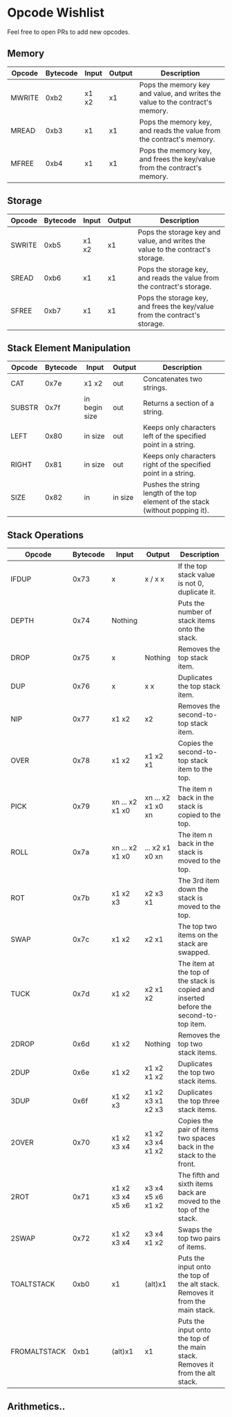# Opcode Wishlist
Feel free to open PRs to add new opcodes.

## Memory

| Opcode         | Bytecode | Input                      | Output                 | Description                                                                     |
|----------------|----------|----------------------------|------------------------|---------------------------------------------------------------------------------|
| MWRITE         | 0xb2     | x1 x2                      | x1                     | Pops the memory key and value, and writes the value to the contract's memory.   |
| MREAD          | 0xb3     | x1                         | x1                     | Pops the memory key, and reads the value from the contract's memory.            |
| MFREE          | 0xb4     | x1                         | x1                     | Pops the memory key, and frees the key/value from the contract's memory.        |

## Storage

| Opcode         | Bytecode | Input                      | Output                 | Description                                                                     |
|----------------|----------|----------------------------|------------------------|---------------------------------------------------------------------------------|
| SWRITE         | 0xb5     | x1 x2                      | x1                     | Pops the storage key and value, and writes the value to the contract's storage. |
| SREAD          | 0xb6     | x1                         | x1                     | Pops the storage key, and reads the value from the contract's storage.          |
| SFREE          | 0xb7     | x1                         | x1                     | Pops the storage key, and frees the key/value from the contract's storage.      |

## Stack Element Manipulation

| Opcode   | Bytecode | Input             | Output       | Description                                                          |
|----------|----------|-------------------|--------------|----------------------------------------------------------------------|
| CAT      | 0x7e     | x1 x2             | out          | Concatenates two strings.                                            |
| SUBSTR   | 0x7f     | in begin size     | out          | Returns a section of a string.                                       |
| LEFT     | 0x80     | in size           | out          | Keeps only characters left of the specified point in a string.       |
| RIGHT    | 0x81     | in size           | out          | Keeps only characters right of the specified point in a string.      |
| SIZE     | 0x82     | in                | in size      | Pushes the string length of the top element of the stack (without popping it). |

## Stack Operations

| Opcode         | Bytecode | Input                      | Output                 | Description                                                                  |
|----------------|----------|----------------------------|------------------------|------------------------------------------------------------------------------|
| IFDUP          | 0x73     | x                          | x / x x                | If the top stack value is not 0, duplicate it.                               |
| DEPTH          | 0x74     | Nothing                    | <Stack size>           | Puts the number of stack items onto the stack.                               |
| DROP           | 0x75     | x                          | Nothing                | Removes the top stack item.                                                  |
| DUP            | 0x76     | x                          | x x                    | Duplicates the top stack item.                                               |
| NIP            | 0x77     | x1 x2                      | x2                     | Removes the second-to-top stack item.                                        |
| OVER           | 0x78     | x1 x2                      | x1 x2 x1               | Copies the second-to-top stack item to the top.                              |
| PICK           | 0x79     | xn ... x2 x1 x0 <n>        | xn ... x2 x1 x0 xn     | The item n back in the stack is copied to the top.                           |
| ROLL           | 0x7a     | xn ... x2 x1 x0 <n>        | ... x2 x1 x0 xn        | The item n back in the stack is moved to the top.                            |
| ROT            | 0x7b     | x1 x2 x3                   | x2 x3 x1               | The 3rd item down the stack is moved to the top.                             |
| SWAP           | 0x7c     | x1 x2                      | x2 x1                  | The top two items on the stack are swapped.                                  |
| TUCK           | 0x7d     | x1 x2                      | x2 x1 x2               | The item at the top of the stack is copied and inserted before the second-to-top item. |
| 2DROP          | 0x6d     | x1 x2                      | Nothing                | Removes the top two stack items.                                             |
| 2DUP           | 0x6e     | x1 x2                      | x1 x2 x1 x2            | Duplicates the top two stack items.                                          |
| 3DUP           | 0x6f     | x1 x2 x3                   | x1 x2 x3 x1 x2 x3      | Duplicates the top three stack items.                                        |
| 2OVER          | 0x70     | x1 x2 x3 x4                | x1 x2 x3 x4 x1 x2      | Copies the pair of items two spaces back in the stack to the front.          |
| 2ROT           | 0x71     | x1 x2 x3 x4 x5 x6          | x3 x4 x5 x6 x1 x2      | The fifth and sixth items back are moved to the top of the stack.            |
| 2SWAP          | 0x72     | x1 x2 x3 x4                | x3 x4 x1 x2            | Swaps the top two pairs of items.                                            |
| TOALTSTACK     | 0xb0     | x1                         | (alt)x1                | Puts the input onto the top of the alt stack. Removes it from the main stack. |
| FROMALTSTACK   | 0xb1     | (alt)x1                    | x1                     | Puts the input onto the top of the main stack. Removes it from the alt stack. |

## Arithmetics..







